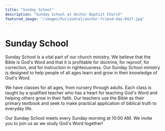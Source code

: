 ```yaml
---
title: "Sunday School"
description: "Sunday School at Anchor Baptist Church"
featured_image: "/images/horizontal/anchor-friend-day-0427.jpg"
---
```


# Sunday School

Sunday School is a vital part of our church ministry. We believe that the Bible is God's Word and that it is profitable for doctrine, for reproof, for correction, and for instruction in righteousness. Our Sunday School ministry is designed to help people of all ages learn and grow in their knowledge of God's Word.

We have classes for all ages, from nursery through adults. Each class is taught by a qualified teacher who has a heart for teaching God's Word and helping others grow in their faith. Our teachers use the Bible as their primary textbook and seek to make practical application of biblical truth to everyday life.

Our Sunday School meets every Sunday morning at 10:00 AM. We invite you to join us as we study God's Word together! 